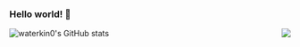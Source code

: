 ### Hello world! 👋

<!--
**waterkin0/waterkin0** is a ✨ _special_ ✨ repository because its `README.md` (this file) appears on your GitHub profile.

Here are some ideas to get you started:

- 🔭 I’m currently working on ...
- 🌱 I’m currently learning ...
- 👯 I’m looking to collaborate on ...
- 🤔 I’m looking for help with ...
- 💬 Ask me about ...
- 📫 How to reach me: ...
- 😄 Pronouns: ...
- ⚡ Fun fact: ...
-->

![waterkin0's GitHub stats](https://github-readme-stats.vercel.app/api?username=waterkin0&show_icons=true&theme=apprentice)
<img align="right" src="https://github-readme-stats.vercel.app/api/top-langs/?username=ckend&layout=compact">
